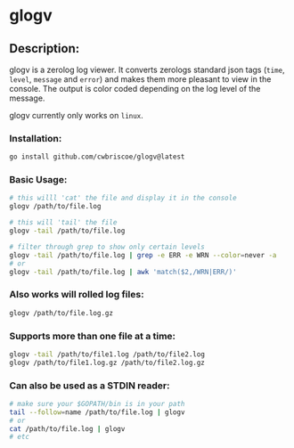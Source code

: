 # **glogv**

## **Description:**

glogv is a zerolog log viewer.  It converts zerologs standard json tags (`time`, `level`, `message` and `error`) and makes them more pleasant to view in the console.  The output is color coded depending on the log level of the message.

glogv currently only works on `linux`.

### **Installation:**

```bash
go install github.com/cwbriscoe/glogv@latest
```

### **Basic Usage:**

```bash
# this willl 'cat' the file and display it in the console
glogv /path/to/file.log

# this will 'tail' the file
glogv -tail /path/to/file.log

# filter through grep to show only certain levels
glogv -tail /path/to/file.log | grep -e ERR -e WRN --color=never -a
# or
glogv -tail /path/to/file.log | awk 'match($2,/WRN|ERR/)'
```

### **Also works will rolled log files:**

```bash
glogv /path/to/file.log.gz
```

### **Supports more than one file at a time:**

```bash
glogv -tail /path/to/file1.log /path/to/file2.log
glogv /path/to/file1.log.gz /path/to/file2.log.gz
```

### **Can also be used as a STDIN reader:**

```bash
# make sure your $GOPATH/bin is in your path
tail --follow=name /path/to/file.log | glogv
# or
cat /path/to/file.log | glogv
# etc
```
